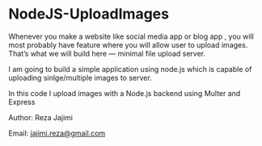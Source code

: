 # NodeJS-UploadImages

Whenever you make a website like social media app or blog app , you will most probably have feature where you will allow user to upload images. That’s what we will build here — minimal file upload server.

I am going to build a simple application using node.js which is capable of uploading sinlge/multiple images to server.


In this code I upload images with a Node.js backend using Multer and Express


Author: Reza Jajimi

Email: jajimi.reza@gmail.com

